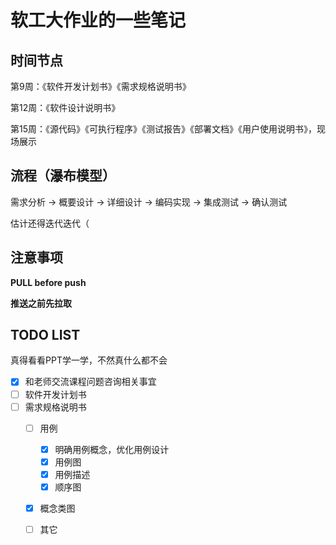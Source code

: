 # 软工大作业的一些笔记

## 时间节点

第9周：《软件开发计划书》《需求规格说明书》

第12周：《软件设计说明书》

第15周：《源代码》《可执行程序》《测试报告》《部署文档》《用户使用说明书》，现场展示

## 流程（瀑布模型）

需求分析 -> 概要设计 -> 详细设计 -> 编码实现 -> 集成测试 -> 确认测试

估计还得迭代迭代（

## 注意事项

**PULL before push**

**推送之前先拉取**

## TODO LIST

真得看看PPT学一学，不然真什么都不会

- [x] 和老师交流课程问题咨询相关事宜
- [ ] 软件开发计划书
- [ ] 需求规格说明书
  - [ ] 用例
    - [x] 明确用例概念，优化用例设计
    - [x] 用例图
    - [x] 用例描述
    - [x] 顺序图
  - [x] 概念类图
  - [ ] 其它

